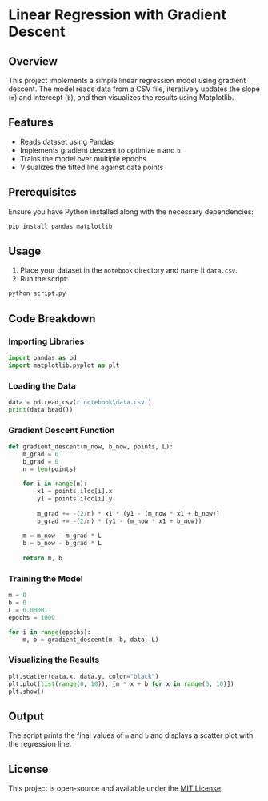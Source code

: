 # Linear Regression with Gradient Descent

## Overview
This project implements a simple linear regression model using gradient descent. The model reads data from a CSV file, iteratively updates the slope (`m`) and intercept (`b`), and then visualizes the results using Matplotlib.

## Features
- Reads dataset using Pandas
- Implements gradient descent to optimize `m` and `b`
- Trains the model over multiple epochs
- Visualizes the fitted line against data points

## Prerequisites
Ensure you have Python installed along with the necessary dependencies:

```sh
pip install pandas matplotlib
```

## Usage
1. Place your dataset in the `notebook` directory and name it `data.csv`.
2. Run the script:

```sh
python script.py
```

## Code Breakdown
### Importing Libraries
```python
import pandas as pd
import matplotlib.pyplot as plt
```

### Loading the Data
```python
data = pd.read_csv(r'notebook\data.csv')
print(data.head())
```

### Gradient Descent Function
```python
def gradient_descent(m_now, b_now, points, L):
    m_grad = 0
    b_grad = 0
    n = len(points)
    
    for i in range(n):
        x1 = points.iloc[i].x
        y1 = points.iloc[i].y
        
        m_grad += -(2/n) * x1 * (y1 - (m_now * x1 + b_now))
        b_grad += -(2/n) * (y1 - (m_now * x1 + b_now))
        
    m = m_now - m_grad * L
    b = b_now - b_grad * L
    
    return m, b
```

### Training the Model
```python
m = 0
b = 0
L = 0.00001
epochs = 1000

for i in range(epochs):
    m, b = gradient_descent(m, b, data, L)
```

### Visualizing the Results
```python
plt.scatter(data.x, data.y, color="black")
plt.plot(list(range(0, 10)), [m * x + b for x in range(0, 10)])
plt.show()
```

## Output
The script prints the final values of `m` and `b` and displays a scatter plot with the regression line.

## License
This project is open-source and available under the [MIT License](LICENSE).

